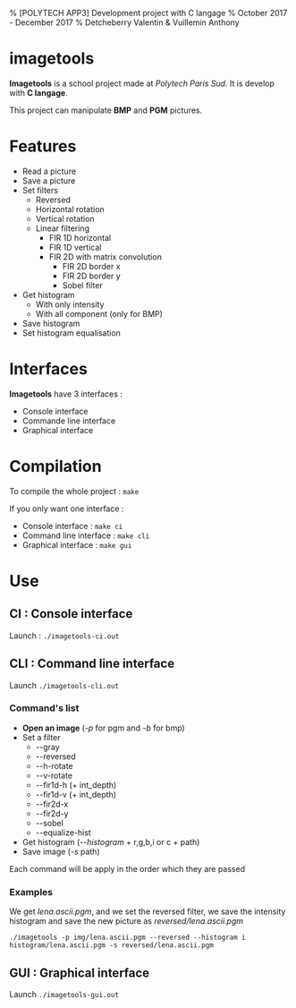 % [POLYTECH APP3] Development project with C langage
% October 2017 - December 2017
% Detcheberry Valentin & Vuillemin Anthony

# imagetools

**Imagetools** is a school project made at *Polytech Paris Sud*. It is develop with **C langage**.

This project can manipulate **BMP** and **PGM** pictures.

# Features

* Read a picture
* Save a picture
* Set filters
    * Reversed
    * Horizontal rotation
    * Vertical rotation
    * Linear filtering
        * FIR 1D horizontal
        * FIR 1D vertical
        * FIR 2D with matrix convolution
            * FIR 2D border x
            * FIR 2D border y
            * Sobel filter
* Get histogram
    * With only intensity
    * With all component (only for BMP)
* Save histogram
* Set histogram equalisation

# Interfaces

**Imagetools** have 3 interfaces :

* Console interface
* Commande line interface
* Graphical interface

# Compilation

To compile the whole project : `make`

If you only want one interface :

* Console interface : `make ci`
* Command line interface : `make cli`
* Graphical interface : `make gui`

# Use

## CI : Console interface

Launch : `./imagetools-ci.out`

## CLI : Command line interface

Launch `./imagetools-cli.out`

### Command's list

* **Open an image** (*-p* for pgm and *-b* for bmp)
* Set a filter
    * --gray
    * --reversed
    * --h-rotate
    * --v-rotate
    * --fir1d-h (+ int_depth)
    * --fir1d-v (+ int_depth)
    * --fir2d-x
    * --fir2d-y
    * --sobel
    * --equalize-hist
* Get histogram (*--histogram* + r,g,b,i or c + path)
* Save image (*-s* path)

Each command will be apply in the order which they are passed

### Examples

We get *lena.ascii.pgm*, and we set the reversed filter, we save the intensity histogram and save the new picture as *reversed/lena.ascii.pgm*

`./imagetools -p img/lena.ascii.pgm --reversed --histogram i histogram/lena.ascii.pgm -s reversed/lena.ascii.pgm`

## GUI : Graphical interface

Launch `./imagetools-gui.out`